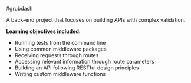 #grubdash

A back-end project that focuses on building APIs with complex validation. 

**Learning objectives included:**
- Running tests from the command line
- Using common middleware packages
- Receiving requests through routes
- Accessing relevant information through route parameters
- Building an API following RESTful design principles
- Writing custom middleware functions
